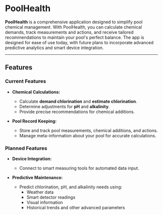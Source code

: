 # PoolHealth

**PoolHealth** is a comprehensive application designed to simplify pool chemical management. With PoolHealth, you can calculate chemical demands, track measurements and actions, and receive tailored recommendations to maintain your pool's perfect balance. The app is designed for ease of use today, with future plans to incorporate advanced predictive analytics and smart device integration.

---

## Features

### Current Features
- **Chemical Calculations:**
    - Calculate **demand chlorination** and **estimate chlorination**.
    - Determine adjustments for **pH** and **alkalinity**.
    - Provide precise recommendations for chemical additions.

- **Pool Record Keeping:**
    - Store and track pool measurements, chemical additions, and actions.
    - Manage meta-information about your pool for accurate calculations.

### Planned Features
- **Device Integration:**
    - Connect to smart measuring tools for automated data input.

- **Predictive Maintenance:**
    - Predict chlorination, pH, and alkalinity needs using:
        - Weather data
        - Smart detector readings
        - Visual information
        - Historical trends and other advanced parameters
